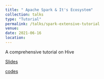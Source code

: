 ```yaml
---
title: " Apache Spark & It's Ecosystem"
collection: talks
type: "Tutorial"
permalink: /talks/spark-extensive-tutorial
venue: 
date: 2021-06-16
location: 
---
```


 A comprehensive tutorial on Hive

[Slides](https://www.slideshare.net/KaustuvKunal/apache-spark-its-ecosystem-249424395)

[codes](https://github.com/kaustuvkunal/Spark-Ecosystem-Tutorial)
